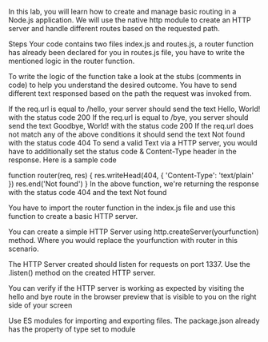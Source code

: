 In this lab, you will learn how to create and manage basic routing in a Node.js application. We will use the native http module to create an HTTP server and handle different routes based on the requested path.

Steps
Your code contains two files index.js and routes.js, a router function has already been declared for you in routes.js file, you have to write the mentioned logic in the router function.

To write the logic of the function take a look at the stubs (comments in code) to help you understand the desired outcome. You have to send different text responsed based on the path the request was invoked from.

If the req.url is equal to /hello, your server should send the text Hello, World! with the status code 200
If the req.url is equal to /bye, you server should send the text Goodbye, World! with the status code 200
If the req.url does not match any of the above conditions it should send the text Not found with the status code 404
To send a valid Text via a HTTP server, you would have to additionally set the status code & Content-Type header in the response. Here is a sample code

function router(req, res) {
	res.writeHead(404, { 'Content-Type': 'text/plain' })
	res.end('Not found')
}
In the above function, we're returning the response with the status code 404 and the text Not found

You have to import the router function in the index.js file and use this function to create a basic HTTP server.

You can create a simple HTTP Server using http.createServer(yourfunction) method. Where you would replace the yourfunction with router in this scenario.

The HTTP Server created should listen for requests on port 1337. Use the .listen() method on the created HTTP server.

You can verify if the HTTP server is working as expected by visiting the hello and bye route in the browser preview that is visible to you on the right side of your screen

Use ES modules for importing and exporting files. The package.json already has the property of type set to module